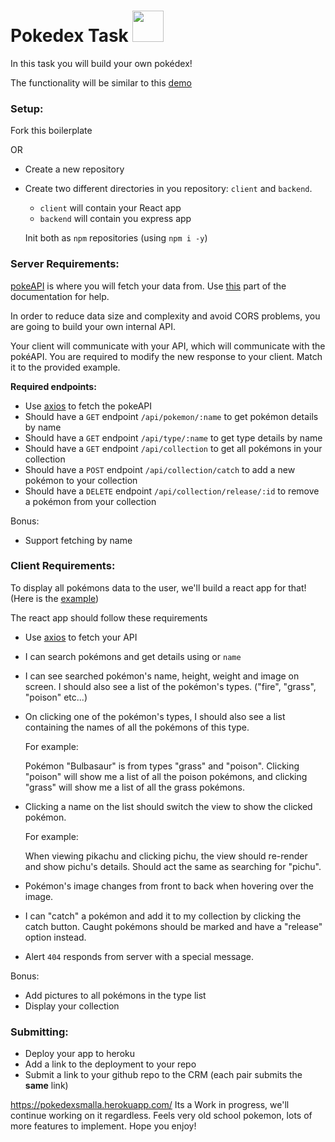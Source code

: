 
<h1>Pokedex Task <img src="https://veekun.com/dex/media/pokemon/global-link/7.png" height="50px"/></h1>

In this task you will build your own pokédex!

The functionality will be similar to this [demo](https://murmuring-cove-95500.herokuapp.com/)

### Setup:

Fork this boilerplate

OR

- Create a new repository
- Create two different directories in you repository: `client` and `backend`.

  - `client` will contain your React app
  - `backend` will contain you express app

  Init both as `npm` repositories (using `npm i -y`)

### Server Requirements:

[pokeAPI](https://pokeapi.co/) is where you will fetch your data from. Use [this](https://pokeapi.co/docs/v2#pokemon-section) part of the documentation for help. 

In order to reduce data size and complexity and avoid CORS problems, you are going to build your own internal API.

Your client will communicate with your API, which will communicate with the pokéAPI. You are required to modify the new response to your client. Match it to the provided example. 

**Required endpoints:**

- Use [axios](https://www.npmjs.com/package/axios) to fetch the pokeAPI
- Should have a `GET` endpoint `/api/pokemon/:name` to get pokémon details by name
- Should have a `GET` endpoint `/api/type/:name` to get type details by name
- Should have a `GET` endpoint `/api/collection` to get all pokémons in your collection
- Should have a `POST` endpoint `/api/collection/catch` to add a new pokémon to your collection
- Should have a `DELETE` endpoint `/api/collection/release/:id` to remove a pokémon from your collection

Bonus:

- Support fetching by name

### Client Requirements:

To display all pokémons data to the user, we'll build a react app for that! (Here is the [example](https://murmuring-cove-95500.herokuapp.com/))

The react app should follow these requirements

- Use [axios](https://www.npmjs.com/package/axios) to fetch your API
- I can search pokémons and get details using or `name`
- I can see searched pokémon's name, height, weight and image on screen.
  I should also see a list of the pokémon's types. ("fire", "grass", "poison" etc...)
- On clicking one of the pokémon's types, I should also see a list containing the names of all the pokémons of this type.

  For example:

  Pokémon "Bulbasaur" is from types "grass" and "poison". Clicking "poison" will show me a list of all the poison pokémons, and clicking "grass" will show me a list of all the grass pokémons.

- Clicking a name on the list should switch the view to show the clicked pokémon.

  For example:

  When viewing pikachu and clicking pichu, the view should re-render and show pichu's details. Should act the same as searching for "pichu".

- Pokémon's image changes from front to back when hovering over the image.
- I can "catch" a pokémon and add it to my collection by clicking the catch button. Caught pokémons should be marked and have a "release" option instead.
- Alert `404` responds from server with a special message.

Bonus:

- Add pictures to all pokémons in the type list
- Display your collection

### Submitting:

- Deploy your app to heroku
- Add a link to the deployment to your repo
- Submit a link to your github repo to the CRM (each pair submits the **same** link)



https://pokedexsmalla.herokuapp.com/
Its a Work in progress, we'll continue working on it regardless. Feels very old school pokemon, lots of more features to implement. Hope you enjoy! 



